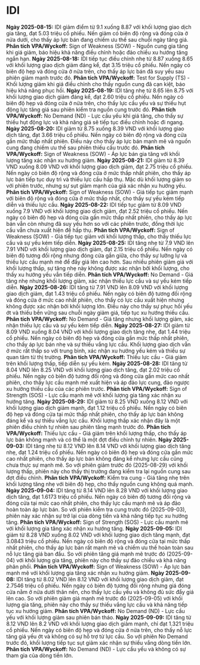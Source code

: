 # IDI

**Ngày 2025-08-15:** IDI giảm điểm từ 9.1 xuống 8.87 với khối lượng giao dịch gia tăng, đạt 5.03 triệu cổ phiếu. Nến giảm có biên độ rộng và đóng cửa ở nửa dưới, cho thấy áp lực bán đang chiếm ưu thế sau chuỗi ngày tăng giá. **Phân tích VPA/Wyckoff:** Sign of Weakness (SOW) - Nguồn cung gia tăng khi giá giảm, báo hiệu khả năng điều chỉnh hoặc đảo chiều xu hướng tăng ngắn hạn.
**Ngày 2025-08-18:** IDI tiếp tục điều chỉnh nhẹ từ 8.87 xuống 8.65 với khối lượng giao dịch giảm đáng kể, đạt 3.15 triệu cổ phiếu. Nến ngày có biên độ hẹp và đóng cửa ở nửa trên, cho thấy áp lực bán đã suy yếu sau phiên giảm mạnh trước đó. **Phân tích VPA/Wyckoff:** Test for Supply (TS) - Khối lượng giảm khi giá điều chỉnh cho thấy nguồn cung đã cạn kiệt, báo hiệu khả năng phục hồi.
**Ngày 2025-08-19:** IDI tăng nhẹ từ 8.65 lên 8.75 với khối lượng giao dịch giảm đáng kể, đạt 2.60 triệu cổ phiếu. Nến ngày có biên độ hẹp và đóng cửa ở nửa trên, cho thấy lực cầu yếu và sự thiếu hụt động lực tăng giá sau phiên kiểm tra nguồn cung trước đó. **Phân tích VPA/Wyckoff:** No Demand (ND) - Lực cầu yếu khi giá tăng, cho thấy sự thiếu hụt động lực và khả năng giá sẽ tiếp tục điều chỉnh hoặc đi ngang.
**Ngày 2025-08-20:** IDI giảm từ 8.75 xuống 8.39 VND với khối lượng giao dịch tăng, đạt 3.66 triệu cổ phiếu. Nến ngày có biên độ rộng và đóng cửa gần mức thấp nhất phiên. Điều này cho thấy áp lực bán mạnh mẽ và nguồn cung đang chiếm ưu thế sau phiên thiếu cầu trước đó. **Phân tích VPA/Wyckoff:** Sign of Weakness (SOW) - Áp lực bán gia tăng với khối lượng tăng xác nhận xu hướng giảm.
**Ngày 2025-08-21:** IDI giảm từ 8.39 VND xuống 8.09 VND với khối lượng giao dịch giảm, đạt 2.75 triệu cổ phiếu. Nến ngày có biên độ rộng và đóng cửa ở mức thấp nhất phiên, cho thấy áp lực bán tiếp tục duy trì và thiếu lực cầu hấp thụ. Mặc dù khối lượng giảm so với phiên trước, nhưng sự sụt giảm mạnh của giá xác nhận xu hướng yếu. **Phân tích VPA/Wyckoff:** Sign of Weakness (SOW) - Giá tiếp tục giảm mạnh với biên độ rộng và đóng cửa ở mức thấp nhất, cho thấy sự yếu kém tiếp diễn và thiếu lực cầu.
**Ngày 2025-08-22:** IDI tiếp tục giảm từ 8.09 VND xuống 7.9 VND với khối lượng giao dịch giảm, đạt 2.52 triệu cổ phiếu. Nến ngày có biên độ hẹp và đóng cửa gần mức thấp nhất phiên, cho thấy áp lực bán vẫn còn nhưng đã suy yếu hơn so với các phiên trước, đồng thời lực cầu vẫn chưa xuất hiện để hấp thụ. **Phân tích VPA/Wyckoff:** Sign of Weakness (SOW) - Giá tiếp tục giảm với khối lượng thấp, cho thấy thiếu lực cầu và sự yếu kém tiếp diễn.
**Ngày 2025-08-25:** IDI tăng nhẹ từ 7.9 VND lên 7.91 VND với khối lượng giao dịch giảm, đạt 2.15 triệu cổ phiếu. Nến ngày có biên độ tương đối rộng nhưng đóng cửa gần giữa, cho thấy sự lưỡng lự và thiếu lực cầu mạnh mẽ để đẩy giá lên cao hơn. Sau nhiều phiên giảm giá với khối lượng thấp, sự tăng nhẹ này không được xác nhận bởi khối lượng, cho thấy xu hướng yếu vẫn tiếp diễn. **Phân tích VPA/Wyckoff:** No Demand - Giá tăng nhẹ nhưng khối lượng giảm, xác nhận thiếu lực cầu và sự yếu kém tiếp diễn.
**Ngày 2025-08-26:** IDI tăng từ 7.91 VND lên 8.09 VND với khối lượng giao dịch giảm, đạt 1.43 triệu cổ phiếu. Nến ngày có biên độ tương đối rộng và đóng cửa ở mức cao nhất phiên, cho thấy có lực cầu xuất hiện nhưng không được xác nhận bởi khối lượng lớn. Điều này cho thấy sự phục hồi yếu ớt và thiếu bền vững sau chuỗi ngày giảm giá, tiếp tục xu hướng thiếu cầu. **Phân tích VPA/Wyckoff:** No Demand - Giá tăng nhưng khối lượng giảm, xác nhận thiếu lực cầu và sự yếu kém tiếp diễn.
**Ngày 2025-08-27:** IDI giảm từ 8.09 VND xuống 8.04 VND với khối lượng giao dịch tăng nhẹ, đạt 1.44 triệu cổ phiếu. Nến ngày có biên độ hẹp và đóng cửa gần mức thấp nhất phiên, cho thấy áp lực bán nhẹ và sự thiếu vắng lực cầu. Khối lượng giao dịch vẫn ở mức rất thấp so với trung bình, xác nhận xu hướng yếu kém và thiếu sự quan tâm từ thị trường. **Phân tích VPA/Wyckoff:** Thiếu lực cầu - Giá giảm trên khối lượng thấp, tiếp diễn sự yếu kém.
**Ngày 2025-08-28:** IDI tăng từ 8.04 VND lên 8.25 VND với khối lượng giao dịch tăng, đạt 2.02 triệu cổ phiếu. Nến ngày có biên độ tương đối rộng và đóng cửa gần mức cao nhất phiên, cho thấy lực cầu mạnh mẽ xuất hiện và áp đảo lực cung, đảo ngược xu hướng thiếu cầu của các phiên trước. **Phân tích VPA/Wyckoff:** Sign of Strength (SOS) - Lực cầu mạnh mẽ với khối lượng gia tăng xác nhận xu hướng tăng.
**Ngày 2025-08-29:** IDI giảm từ 8.25 VND xuống 8.12 VND với khối lượng giao dịch giảm mạnh, đạt 1.12 triệu cổ phiếu. Nến ngày có biên độ hẹp và đóng cửa tại mức thấp nhất phiên, cho thấy áp lực bán không đáng kể và sự thiếu vắng lực cầu. Khối lượng thấp xác nhận đây là một phiên điều chỉnh tự nhiên sau phiên tăng mạnh trước đó. **Phân tích VPA/Wyckoff:** Thiếu lực cầu - Giá giảm trên khối lượng thấp, cho thấy áp lực bán không mạnh và có thể là một đợt điều chỉnh tự nhiên.
**Ngày 2025-09-03:** IDI tăng nhẹ từ 8.12 VND lên 8.14 VND với khối lượng giao dịch tăng nhẹ, đạt 1.24 triệu cổ phiếu. Nến ngày có biên độ hẹp và đóng cửa gần mức cao nhất phiên, cho thấy áp lực bán không đáng kể nhưng lực cầu cũng chưa thực sự mạnh mẽ. So với phiên giảm trước đó (2025-08-29) với khối lượng thấp, phiên này cho thấy thị trường đang kiểm tra lại nguồn cung sau đợt điều chỉnh. **Phân tích VPA/Wyckoff:** Kiểm tra cung - Giá tăng nhẹ trên khối lượng tăng nhẹ với biên độ hẹp, cho thấy nguồn cung không quá mạnh.
**Ngày 2025-09-04:** IDI tăng từ 8.14 VND lên 8.28 VND với khối lượng giao dịch tăng, đạt 1.6173 triệu cổ phiếu. Nến ngày có biên độ tương đối rộng và đóng cửa tại mức cao nhất phiên, cho thấy lực cầu mạnh mẽ và áp đảo hoàn toàn áp lực bán. So với phiên kiểm tra cung trước đó (2025-09-03), phiên này xác nhận sự trở lại của dòng tiền và khả năng tiếp tục xu hướng tăng. **Phân tích VPA/Wyckoff:** Sign of Strength (SOS) - Lực cầu mạnh mẽ với khối lượng gia tăng xác nhận xu hướng tăng.
**Ngày 2025-09-05:** IDI giảm từ 8.28 VND xuống 8.02 VND với khối lượng giao dịch tăng mạnh, đạt 3.0843 triệu cổ phiếu. Nến ngày có biên độ rộng và đóng cửa tại mức thấp nhất phiên, cho thấy áp lực bán rất mạnh mẽ và chiếm ưu thế hoàn toàn sau nỗ lực tăng giá ban đầu. So với phiên tăng giá mạnh mẽ trước đó (2025-09-04) với khối lượng gia tăng, phiên này cho thấy sự đảo chiều và khả năng phân phối. **Phân tích VPA/Wyckoff:** Sign of Weakness (SOW) - Áp lực bán mạnh mẽ với khối lượng gia tăng xác nhận xu hướng giảm.
**Ngày 2025-09-08:** IDI tăng từ 8.02 VND lên 8.12 VND với khối lượng giao dịch giảm, đạt 2.7546 triệu cổ phiếu. Nến ngày có biên độ tương đối rộng nhưng giá đóng cửa nằm ở nửa dưới thân nến, cho thấy lực cầu yếu và không đủ sức đẩy giá lên cao. So với phiên giảm giá mạnh mẽ trước đó (2025-09-05) với khối lượng gia tăng, phiên này cho thấy sự thiếu vắng lực cầu và khả năng tiếp tục xu hướng giảm. **Phân tích VPA/Wyckoff:** No Demand (ND) - Lực cầu yếu với khối lượng giảm sau phiên bán tháo.
**Ngày 2025-09-09:** IDI tăng từ 8.12 VND lên 8.2 VND với khối lượng giao dịch giảm mạnh, chỉ đạt 1.321 triệu cổ phiếu. Nến ngày có biên độ hẹp và đóng cửa ở nửa trên, cho thấy nỗ lực tăng giá yếu ớt và không có sự hỗ trợ từ lực cầu. So với phiên No Demand trước đó, khối lượng tiếp tục sụt giảm xác nhận sự thiếu vắng dòng tiền lớn. **Phân tích VPA/Wyckoff:** No Demand (ND) - Lực cầu yếu và không có sự tham gia của dòng tiền lớn.

